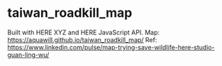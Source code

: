 # taiwan_roadkill_map
Built with HERE XYZ and HERE JavaScript API.
Map: https://aquawill.github.io/taiwan_roadkill_map/
Ref: https://www.linkedin.com/pulse/map-trying-save-wildlife-here-studio-guan-ling-wu/
